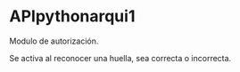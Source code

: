 # APIpythonarqui1
Modulo de autorización.

Se activa al reconocer una huella, sea correcta o incorrecta.
